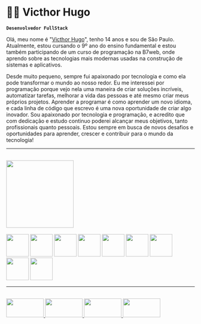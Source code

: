 # 👨‍💻 Victhor Hugo

**`Desenvolvedor FullStack`**

Olá, meu nome é "[Victhor Hugo](https://www.instagram.com/victhorhugo73/)", tenho 14 anos e sou de São Paulo. Atualmente, estou cursando o 9º ano do ensino fundamental e estou também participando de um curso de programação na B7web, onde aprendo sobre as tecnologias mais modernas usadas na construção de sistemas e aplicativos.

Desde muito pequeno, sempre fui apaixonado por tecnologia e como ela pode transformar o mundo ao nosso redor. Eu me interessei por programação porque vejo nela uma maneira de criar soluções incríveis, automatizar tarefas, melhorar a vida das pessoas e até mesmo criar meus próprios projetos. Aprender a programar é como aprender um novo idioma, e cada linha de código que escrevo é uma nova oportunidade de criar algo inovador.
Sou apaixonado por tecnologia e programação, e acredito que com dedicação e estudo continuo poderei alcançar meus objetivos, tanto profissionais quanto pessoais. Estou sempre em busca de novos desafios e oportunidades para aprender, crescer e contribuir para o mundo da tecnologia!
<hr><br>

<div style="display: flex; justify-content: space-between; align-items: center; gap: 20px;">
  <div>
    <a href="https://github.com/VicthorHugo-stack">
      <img height="180em" src="https://github-readme-stats.vercel.app/api?username=VicthorHugo-stack&show_icons=true&theme=dark&include_all_commits=true&count_private=true"/>
    </a>
  </div>
  
  <div>
    <img height="1em" src="https://github-readme-stats.vercel.app/api/top-langs/?username=VicthorHugo-stack&layout=compact&langs_count=16&theme=dark"/>
  </div>
</div>

<div style="display: inline_block"><br>
  <img height="60" width="60" src="https://cdn.jsdelivr.net/gh/devicons/devicon@latest/icons/azuresqldatabase/azuresqldatabase-original.svg" />
  <img height="60" width="60" src="https://cdn.jsdelivr.net/gh/devicons/devicon@latest/icons/php/php-original.svg">
  <img height="60" width="60" src="https://cdn.jsdelivr.net/gh/devicons/devicon@latest/icons/javascript/javascript-original.svg">
  <img height="60" width="60" src="https://cdn.jsdelivr.net/gh/devicons/devicon@latest/icons/html5/html5-original.svg">
  <img height="60" width="60" src="https://cdn.jsdelivr.net/gh/devicons/devicon@latest/icons/css3/css3-original.svg">
  <img height="60" width="60" src="https://cdn.jsdelivr.net/gh/devicons/devicon@latest/icons/github/github-original.svg">
  <img height="60" width="60" src="https://cdn.jsdelivr.net/gh/devicons/devicon@latest/icons/bootstrap/bootstrap-original.svg">
  <img height="60" width="60" src="https://cdn.jsdelivr.net/gh/devicons/devicon@latest/icons/git/git-original.svg">
  <img height="60" width="60" src="https://cdn.jsdelivr.net/gh/devicons/devicon@latest/icons/python/python-original.svg">
</div>

<hr><br>

<div>
  <a href="https://github.com/VicthorHugo-stack" target="_blank">
    <img height="50" width="100"  src="https://img.shields.io/badge/GitHub-100000?style=for-the-badge&logo=github&logoColor=white">
  </a>
  <a href="https://mail.google.com/mail/u/0/#inbox" target="_blank">
    <img height="50" width="100"  src="https://img.shields.io/badge/Gmail-D14836?style=for-the-badge&logo=gmail&logoColor=white">
  </a>
  <a href="http://localhost/phpmyadmin/index.php?route=/sql&pos=0&db=esqueci&table=filmes" target="_blank">
    <img height="50" width="100" src="https://img.shields.io/badge/MySQL-005C84?style=for-the-badge&logo=mysql&logoColor=white">
  </a>
  <a href="https://www.twitch.tv/victhorhugo_dev" target="_blank">
    <img height="50" width="100" src="https://img.shields.io/badge/Twitch-9146FF?style=for-the-badge&logo=twitch&logoColor=white">
  </a>
</div>



